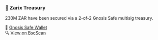 ### 💼 Zarix Treasury

230M ZAR have been secured via a 2-of-2 Gnosis Safe multisig treasury.

🔗 [Gnosis Safe Wallet](https://app.safe.global/bsc/address/0x86f3bA57BdB4Ab4614bEC1A655C56B3Be6040F7D)  
🔍 [View on BscScan](https://bscscan.com/address/0x86f3bA57BdB4Ab4614bEC1A655C56B3Be6040F7D)
